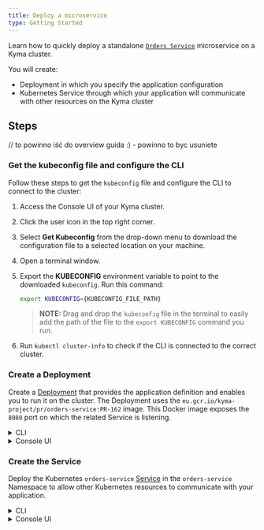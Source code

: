 ```yaml
---
title: Deploy a microservice
type: Getting Started
---
```


Learn how to quickly deploy a standalone [`Orders Service`](https://github.com/kyma-project/examples/blob/master/orders-service/README.md) microservice on a Kyma cluster.

You will create:

- Deployment in which you specify the application configuration
- Kubernetes Service through which your application will communicate with other resources on the Kyma cluster

## Steps

// to powinno iść do overview guida :) - powinno to byc usuniete

### Get the kubeconfig file and configure the CLI

Follow these steps to get the `kubeconfig` file and configure the CLI to connect to the cluster:

1. Access the Console UI of your Kyma cluster.
2. Click the user icon in the top right corner.
3. Select **Get Kubeconfig** from the drop-down menu to download the configuration file to a selected location on your machine.
4. Open a terminal window.
5. Export the **KUBECONFIG** environment variable to point to the downloaded `kubeconfig`. Run this command:

   ```bash
   export KUBECONFIG={KUBECONFIG_FILE_PATH}
   ```

   >**NOTE:** Drag and drop the `kubeconfig` file in the terminal to easily add the path of the file to the `export KUBECONFIG` command you run.

6. Run `kubectl cluster-info` to check if the CLI is connected to the correct cluster.

### Create a Deployment

Create a [Deployment](https://kubernetes.io/docs/concepts/workloads/controllers/deployment/) that provides the application definition and enables you to run it on the cluster. The Deployment uses the `eu.gcr.io/kyma-project/pr/orders-service:PR-162` image. This Docker image exposes the `8080` port on which the related Service is listening.

<div tabs name="create-deployment" group="create-microservice">
  <details>
  <summary label="cli">
  CLI
  </summary>

1. Apply an application definition to the cluster:

   ```bash
   cat <<EOF | kubectl apply -f -
   apiVersion: apps/v1
   kind: Deployment
   metadata:
     name: orders-service
     namespace: orders-service
     labels:
       app: orders-service
       example: orders-service
   spec:
     replicas: 1
     selector:
       matchLabels:
         app: orders-service
         example: orders-service
     template:
       metadata:
         labels:
           app: orders-service
           example: orders-service
       spec:
         containers:
           - name: orders-service
             image: "eu.gcr.io/kyma-project/pr/orders-service:PR-162"
             imagePullPolicy: IfNotPresent
             resources:
               limits:
                 cpu: 20m
                 memory: 32Mi
               requests:
                 cpu: 10m
                 memory: 16Mi
             env:
               - name: APP_PORT
                 value: "8080"
   EOF
   ```

2. Check if the Deployment was created successfully. The Deployment status should have set `readyReplicas` to 1:

   ```bash
   kubectl get deployment orders-service -n orders-service -o=jsonpath="{.status.readyReplicas}"
   ```

  </details>
  <details>
  <summary label="console-ui">
  Console UI
  </summary>

1. Create a YAML file with the Deployment definition:

   ```yaml
   apiVersion: apps/v1
   kind: Deployment
   metadata:
     name: orders-service
     namespace: orders-service
     labels:
       app: orders-service
       example: orders-service
   spec:
     replicas: 1
     selector:
       matchLabels:
         app: orders-service
         example: orders-service
     template:
       metadata:
         labels:
           app: orders-service
           example: orders-service
       spec:
         containers:
           - name: orders-service
             image: "eu.gcr.io/kyma-project/pr/orders-service:PR-162"
             imagePullPolicy: IfNotPresent
             resources:
               limits:
                 cpu: 20m
                 memory: 32Mi
               requests:
                 cpu: 10m
                 memory: 16Mi
             env:
               - name: APP_PORT
                 value: "8080"
   ```

2. Go to the `orders-service` Namespace view in the Console UI and select the **Deploy new resource** button.

3. Browse your Deployment file and select **Deploy** to confirm changes.

4. Go to the **Deployments** view (under **Operation** section) to make sure `orders-service` Deployment has `RUNNING` status.

  </details>
</div>

### Create the Service

Deploy the Kubernetes `orders-service` [Service](https://kubernetes.io/docs/concepts/services-networking/service/) in the `orders-service` Namespace to allow other Kubernetes resources to communicate with your application.

<div tabs name="create-service" group="create-microservice">
  <details>
  <summary label="cli">
  CLI
  </summary>

Create a Kubernetes Service in the cluster:

```bash
cat <<EOF | kubectl apply -f -
apiVersion: v1
kind: Service
metadata:
  name: orders-service
  namespace: orders-service
  labels:
    app: orders-service
    example: orders-service
spec:
  type: ClusterIP
  ports:
    - name: http
      port: 80
      protocol: TCP
      targetPort: 8080
  selector:
    app: orders-service
    example: orders-service
EOF
```

  </details>
  <details>
  <summary label="console-ui">
  Console UI
  </summary>

1. Create a YAML file with the Service definition:

   ```yaml
   apiVersion: v1
   kind: Service
   metadata:
     name: orders-service
     namespace: orders-service
     labels:
       app: orders-service
       example: orders-service
   spec:
     type: ClusterIP
     ports:
       - name: http
         port: 80
         protocol: TCP
         targetPort: 8080
     selector:
       app: orders-service
       example: orders-service
   ```

2. Go to the `orders-service` Namespace view in the Console UI and select the **Deploy new resource** button.

3. Browse your Service file and select **Deploy** to confirm changes.

4. Go to the **Services** view (under **Operation** group) to make sure `orders-service` Service has `RUNNING` status.

  </details>
</div>

